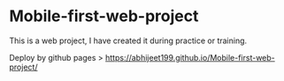 # Mobile-first-web-project
This is a web project, I have created it during practice or training.

Deploy by github pages > https://abhijeet199.github.io/Mobile-first-web-project/
